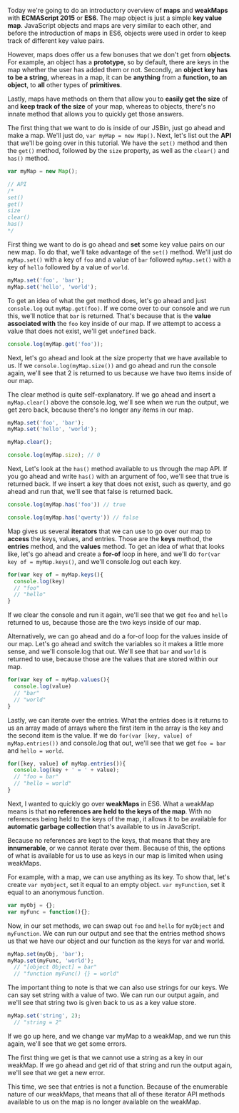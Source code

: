 Today we're going to do an introductory overview of **maps** and **weakMaps** with **ECMAScript 2015** or **ES6**. The map object is just a simple **key value map**. JavaScript objects and maps are very similar to each other, and before the introduction of maps in ES6, objects were used in order to keep track of different key value pairs.

However, maps does offer us a few bonuses that we don't get from **objects**. For example, an object has a **prototype**, so by default, there are keys in the map whether the user has added them or not. Secondly, an **object key has to be a string**, whereas in a map, it can be **anything** from a **function, to an object**, to **all** other types of **primitives**.

Lastly, maps have methods on them that allow you to **easily get the size** of and **keep track of the size** of your map, whereas to objects, there's no innate method that allows you to quickly get those answers.

The first thing that we want to do is inside of our JSBin, just go ahead and make a map. We'll just do, `var myMap = new Map()`. Next, let's list out the **API** that we'll be going over in this tutorial. We have the `set()` method and then the `get()` method, followed by the `size` property, as well as the `clear()` and `has()` method.
```javascript
var myMap = new Map();

// API
/*
set()
get()
size
clear()
has()
*/
```
First thing we want to do is go ahead and **set** some key value pairs on our new map. To do that, we'll take advantage of the `set()` method. We'll just do `myMap.set()` with a key of `foo` and a value of `bar` followed `myMap.set()` with a key of `hello` followed by a value of `world`.
```javascript
myMap.set('foo', 'bar');
myMap.set('hello', 'world');
```
To get an idea of what the get method does, let's go ahead and just `console.log` out `myMap.get(foo)`. If we come over to our console and we run this, we'll notice that `bar` is returned. That's because that is the **value associated with** the `foo` key inside of our map. If we attempt to access a value that does not exist, we'll get `undefined` back.
```javascript
console.log(myMap.get('foo'));
```
Next, let's go ahead and look at the size property that we have available to us. If we `console.log(myMap.size())` and go ahead and run the console again, we'll see that 2 is returned to us because we have two items inside of our map.

The clear method is quite self-explanatory. If we go ahead and insert a `myMap.clear()` above the console.log, we'll see when we run the output, we get zero back, because there's no longer any items in our map.
```javascript
myMap.set('foo', 'bar');
myMap.set('hello', 'world');

myMap.clear();

console.log(myMap.size); // 0
```
Next, Let's look at the `has()` method available to us through the map API. If you go ahead and write `has()` with an argument of foo, we'll see that true is returned back. If we insert a key that does not exist, such as qwerty, and go ahead and run that, we'll see that false is returned back.
```javascript
console.log(myMap.has('foo')) // true

console.log(myMap.has('qwerty')) // false
```
Map gives us several **iterators** that we can use to go over our map to **access** the keys, values, and entries. Those are the **keys** method, the **entries** method, and the **values** method. To get an idea of what that looks like, let's go ahead and create a **for-of** loop in here, and we'll do `for(var key of = myMap.keys()`, and we'll console.log out each key.
```javascript
for(var key of = myMap.keys(){
  console.log(key)
  // "foo"
  // "hello"
}
```
If we clear the console and run it again, we'll see that we get `foo` and `hello` returned to us, because those are the two keys inside of our map.

Alternatively, we can go ahead and do a for-of loop for the values inside of our map. Let's go ahead and switch the variables so it makes a little more sense, and we'll console.log that out. We'll see that `bar` and `world` is returned to use, because those are the values that are stored within our map.
```javascript
for(var key of = myMap.values(){
  console.log(value)
  // "bar"
  // "world"
}
```

Lastly, we can iterate over the entries. What the entries does is it returns to us an array made of arrays where the first item in the array is the key and the second item is the value. If we do `for(var [key, value] of myMap.entries())` and console.log that out, we'll see that we get `foo = bar` and `hello = world`.
```javascript
for([key, value] of myMap.entries()){
  console.log(key + ' = ' + value);
  // "foo = bar"
  // "hello = world"
}
```
Next, I wanted to quickly go over **weakMaps** in ES6. What a weakMap means is that **no references are held to the keys of the map**. With no references being held to the keys of the map, it allows it to be available for **automatic garbage collection** that's available to us in JavaScript.

Because no references are kept to the keys, that means that they are **innumerable**, or we cannot iterate over them. Because of this, the options of what is available for us to use as keys in our map is limited when using weakMaps.

For example, with a map, we can use anything as its key. To show that, let's create `var myObject`, set it equal to an empty object. `var myFunction`, set it equal to an anonymous function.
```javascript
var myObj = {};
var myFunc = function(){};
```
Now, in our set methods, we can swap out `foo` and `hello` for `myObject` and `myFunction`. We can run our output and see that the entries method shows us that we have our object and our function as the keys for var and world.
```javascript
myMap.set(myObj, 'bar');
myMap.set(myFunc, 'world');
  // "[object Object] = bar"
  // "function myFunc() {} = world"
```
The important thing to note is that we can also use strings for our keys. We can say set string with a value of two. We can run our output again, and we'll see that string two is given back to us as a key value store.
```javascript
myMap.set('string', 2);
  // "string = 2"
```
If we go up here, and we change var myMap to a weakMap, and we run this again, we'll see that we get some errors.


The first thing we get is that we cannot use a string as a key in our weakMap. If we go ahead and get rid of that string and run the output again, we'll see that we get a new error.


This time, we see that entries is not a function. Because of the enumerable nature of our weakMaps, that means that all of these iterator API methods available to us on the map is no longer available on the weakMap.